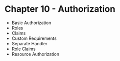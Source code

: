 # Chapter 10 - Authorization

- Basic Authorization
- Roles
- Claims
- Custom Requirements
- Separate Handler
- Role Claims
- Resource Authorization